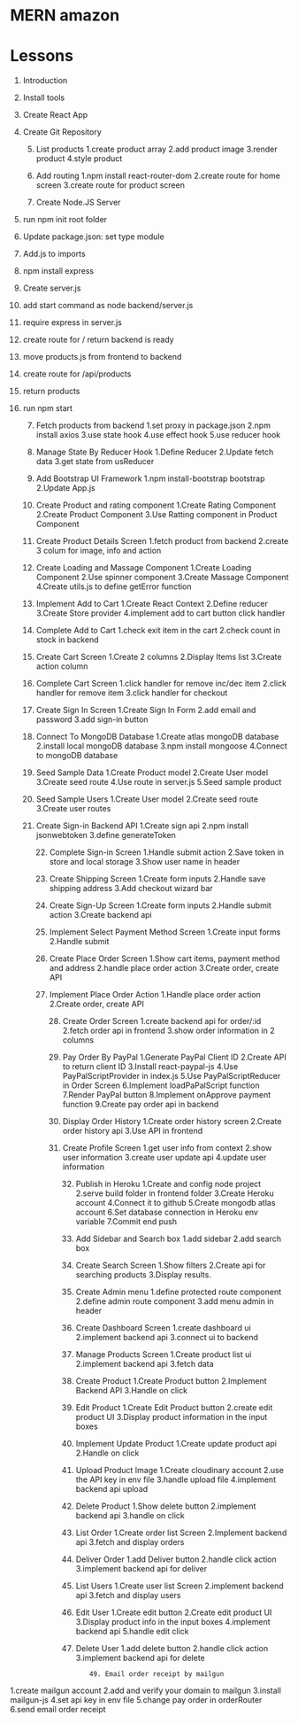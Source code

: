   # MERN amazon
  
 # Lessons
1. Introduction
2. Install tools
3. Create React App
4. Create Git Repository
  
     5. List products
1.create product array
2.add product image
3.render product
4.style product

     6. Add routing
1.npm install react-router-dom
2.create route for home screen
3.create route for product screen
         

      6. Create Node.JS Server
 1. run npm init root folder
 2. Update package.json: set type module
 3. Add.js to imports
 4. npm install express
 5. Create server.js
 6. add start command as node backend/server.js
 7. require express in server.js
 8. create route for / return backend is ready
 9. move products.js from frontend to backend
 10. create route for /api/products
 11. return products 
 12. run npm start
         
        7. Fetch products from backend
1.set proxy in package.json
2.npm install axios
3.use state hook
4.use effect hook
5.use reducer hook

        8. Manage State By Reducer Hook
1.Define Reducer
2.Update fetch data
3.get state from usReducer
     
        9. Add Bootstrap UI Framework
1.npm install-bootstrap bootstrap
2.Update App.js

        10. Create Product and rating component
1.Create Rating Component
2.Create Product Component
3.Use Ratting component in Product Component
     
        11. Create Product Details Screen
1.fetch product from backend
2.create 3 colum for image, info and action

        12. Create Loading and Massage Component
1.Create Loading Component
2.Use spinner component
3.Create Massage Component
4.Create utils.js to define getError function
         
        13. Implement Add to Cart 
1.Create React Context
2.Define reducer 
3.Create Store provider
4.implement add to cart button click handler
     
        14. Complete Add to Cart
1.check exit item in the cart
2.check count in stock in backend
        
        15. Create Cart Screen
1.Create 2 columns
2.Display Items list
3.Create action column
     
        16. Complete Cart Screen
1.click handler for remove inc/dec item
2.click handler for remove item
3.click handler for checkout
     
        17. Create Sign In Screen
1.Create Sign In Form
2.add email and password
3.add sign-in button
     
        18. Connect To MongoDB Database
1.Create atlas mongoDB database
2.install local mongoDB database
3.npm install mongoose
4.Connect to mongoDB database
     
        19. Seed Sample Data
1.Create Product model
2.Create User model
3.Create seed route
4.Use route in server.js
5.Seed sample product
     
        20. Seed Sample Users
1.Create User model
2.Create seed route
3.Create user routes
     
        21. Create Sign-in Backend API
1.Create sign api
2.npm install jsonwebtoken
3.define generateToken
     
            22. Complete Sign-in Screen
1.Handle submit action
2.Save token in store and local storage
3.Show user name in header
            
            23. Create Shipping Screen
1.Create form inputs
2.Handle save shipping address
3.Add checkout wizard bar
        
            24. Create Sign-Up Screen
1.Create form inputs
2.Handle submit action
3.Create backend api
            
            25. Implement Select Payment Method Screen
 1.Create input forms
 2.Handle submit 
            
            26. Create Place Order Screen
1.Show cart items, payment method and  address
2.handle place order action
3.Create order, create API
                   
            27. Implement Place Order Action
1.Handle place order action
2.Create order, create API
        
                28. Create Order Screen
1.create backend api for order/:id
2.fetch order api in frontend
3.show order information in 2 columns
                
                29. Pay Order By PayPal
1.Generate PayPal Client ID
2.Create API to return client ID
3.Install react-paypal-js
4.Use PayPalScriptProvider in index.js
5.Use PayPalScriptReducer in Order Screen
6.Implement loadPaPalScript function
7.Render PayPal button
8.Implement onApprove payment function 
9.Create pay order api in backend     
                
                30. Display Order History
1.Create order history screen
2.Create order history api
3.Use API in frontend
            
                31. Create Profile Screen
1.get user info from context
2.show user information
3.create user update api
4.update user information
                
                    32. Publish in Heroku
1.Create and config node project 
2.serve build folder in frontend folder
3.Create Heroku account
4.Connect it to github
5.Create mongodb atlas account
6.Set database connection in Heroku env variable
7.Commit end push
                    
                    33. Add Sidebar and Search box
1.add sidebar
2.add search box
                    
                    34. Create Search Screen
1.Show filters
2.Create api for searching products 
3.Display results.
                    
                    35. Create Admin menu
1.define protected route component
2.define admin route component
3.add menu admin in header
                
                    36. Create Dashboard Screen
1.create dashboard ui
2.implement backend api
3.connect ui to backend 
                    
                    37. Manage Products Screen
1.Create product list ui
2.implement backend api
3.fetch data
                    
                    38. Create Product
1.Create Product button
2.Implement Backend API
3.Handle on click
                    
                    39. Edit Product
1.Create Edit Product button
2.create edit product UI
3.Display product information in the input boxes
                    
                    40. Implement Update Product 
1.Create update product api
2.Handle on click
                    
                    41. Upload Product Image
1.Create cloudinary account
2.use the API key in env file
3.handle upload file
4.implement backend api upload
                    
                    42. Delete Product
1.Show delete button
2.implement backend api
3.handle on click
                    
                    43. List Order
1.Create order list Screen
2.Implement backend api
3.fetch and display orders
                    
                    44. Deliver Order
1.add Deliver button
2.handle click action
3.implement backend api for deliver
                    
                    45. List Users
1.Create user list Screen
2.implement backend api
3.fetch and display users
                
                    46. Edit User
1.Create edit button
2.Create edit product UI
3.Display product info in the input boxes
4.implement backend api
5.handle edit click
                    
                    47. Delete User
1.add delete button
2.handle click action
3.implement backend api for delete
                    
[//]: # (                        48. Choose Address On Google Map)

[//]: # (1.Create Google map credentials)

[//]: # (2.update .env file with Google api key                    )

[//]: # (3.create api to send Google api to frontend            )

[//]: # (4.create map screen             )

[//]: # (5.fetch google api                )

[//]: # (6.getUserLocation function)

[//]: # (7.install @react-google-maps/api)

[//]: # (8.use it in shipping screen                )

[//]: # (9.apply map to the checkout screen)
                        
                        49. Email order receipt by mailgun
1.create mailgun account
2.add and verify your domain to mailgun
3.install mailgun-js
4.set api key in env file
5.change pay order in orderRouter
6.send email order receipt



